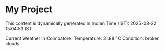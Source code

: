 # My Project

This content is dynamically generated in Indian Time (IST): 2025-08-22 15:04:53 IST


Current Weather in Coimbatore:
Temperature: 31.88 °C
Condition: broken clouds
